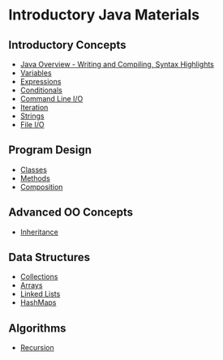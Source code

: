 Introductory Java Materials
===========================

## Introductory Concepts

- [Java Overview - Writing and Compiling, Syntax Highlights](intro_java/intro.md)
- [Variables](intro_java/variables.md)
- [Expressions](intro_java/expressions.md)
- [Conditionals](intro_java/conditionals.md)
- [Command Line I/O](intro_java/cmdio.md)
- [Iteration](intro_java/iteration.md)
- [Strings](intro_java/strings.md)
- [File I/O](intro_java/fileinput.md)


## Program Design

- [Classes](intro_java/classes.md)
- [Methods](intro_java/methods.md) 
- [Composition](intro_java/intro_java/design.md)

## Advanced OO Concepts

- [Inheritance](intro_java/inheritance.md)


## Data Structures

- [Collections](intro_java/collections.md)
- [Arrays](intro_java/arrays.md)
- [Linked Lists](intro_java/linkedlists.md)
- [HashMaps](intro_java/hashmaps.md)

## Algorithms

- [Recursion](intro_java/recursion.md)
